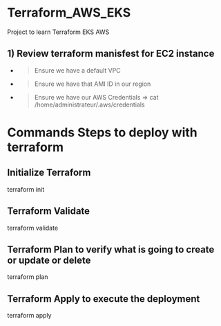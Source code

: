 # Terraform_AWS_EKS
Project to learn Terraform EKS AWS


## 1) Review terraform manisfest for EC2 instance

- > Ensure we have a default VPC

- > Ensure we have that AMI ID in our region

- > Ensure we have our AWS Credentials => cat /home/administrateur/.aws/credentials


# Commands Steps to deploy with terraform

## Initialize Terraform
terraform init

## Terraform Validate
terraform validate

## Terraform Plan to verify what is going to create or update or delete
terraform plan

## Terraform Apply to execute the deployment
terraform apply